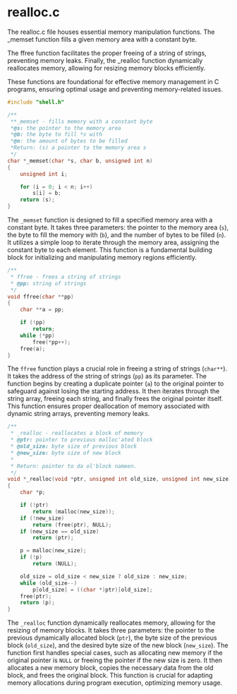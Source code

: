 # realloc.c

The realloc.c file houses essential memory manipulation functions. The _memset function fills a given memory area with a constant byte. 

The ffree function facilitates the proper freeing of a string of strings, preventing memory leaks. Finally, the _realloc function dynamically reallocates memory, allowing for resizing memory blocks efficiently. 

These functions are foundational for effective memory management in C programs, ensuring optimal usage and preventing memory-related issues.

```c
#include "shell.h"

/**
 **_memset - fills memory with a constant byte
 *@s: the pointer to the memory area
 *@b: the byte to fill *s with
 *@n: the amount of bytes to be filled
 *Return: (s) a pointer to the memory area s
 */
char *_memset(char *s, char b, unsigned int n)
{
    unsigned int i;

    for (i = 0; i < n; i++)
        s[i] = b;
    return (s);
}
```

The `_memset` function is designed to fill a specified memory area with a constant byte. It takes three parameters: the pointer to the memory area (`s`), the byte to fill the memory with (`b`), and the number of bytes to be filled (`n`). It utilizes a simple loop to iterate through the memory area, assigning the constant byte to each element. This function is a fundamental building block for initializing and manipulating memory regions efficiently.

```c
/**
 * ffree - frees a string of strings
 * @pp: string of strings
 */
void ffree(char **pp)
{
    char **a = pp;

    if (!pp)
        return;
    while (*pp)
        free(*pp++);
    free(a);
}
```

The `ffree` function plays a crucial role in freeing a string of strings (`char**`). It takes the address of the string of strings (`pp`) as its parameter. The function begins by creating a duplicate pointer (`a`) to the original pointer to safeguard against losing the starting address. It then iterates through the string array, freeing each string, and finally frees the original pointer itself. This function ensures proper deallocation of memory associated with dynamic string arrays, preventing memory leaks.

```c
/**
 * _realloc - reallocates a block of memory
 * @ptr: pointer to previous malloc'ated block
 * @old_size: byte size of previous block
 * @new_size: byte size of new block
 *
 * Return: pointer to da ol'block nameen.
 */
void *_realloc(void *ptr, unsigned int old_size, unsigned int new_size)
{
    char *p;

    if (!ptr)
        return (malloc(new_size));
    if (!new_size)
        return (free(ptr), NULL);
    if (new_size == old_size)
        return (ptr);

    p = malloc(new_size);
    if (!p)
        return (NULL);

    old_size = old_size < new_size ? old_size : new_size;
    while (old_size--)
        p[old_size] = ((char *)ptr)[old_size];
    free(ptr);
    return (p);
}
```
The `_realloc` function dynamically reallocates memory, allowing for the resizing of memory blocks. It takes three parameters: the pointer to the previous dynamically allocated block (`ptr`), the byte size of the previous block (`old_size`), and the desired byte size of the new block (`new_size`). The function first handles special cases, such as allocating new memory if the original pointer is `NULL` or freeing the pointer if the new size is zero. It then allocates a new memory block, copies the necessary data from the old block, and frees the original block. This function is crucial for adapting memory allocations during program execution, optimizing memory usage.

